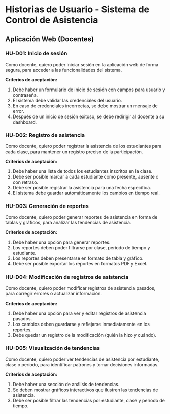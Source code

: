 # Historias de Usuario - Sistema de Control de Asistencia

## Aplicación Web (Docentes)

### HU-D01: Inicio de sesión
Como docente, quiero poder iniciar sesión en la aplicación web de forma segura, para acceder a las funcionalidades del sistema.

**Criterios de aceptación:**
1. Debe haber un formulario de inicio de sesión con campos para usuario y contraseña.
2. El sistema debe validar las credenciales del usuario.
3. En caso de credenciales incorrectas, se debe mostrar un mensaje de error.
4. Después de un inicio de sesión exitoso, se debe redirigir al docente a su dashboard.

### HU-D02: Registro de asistencia
Como docente, quiero poder registrar la asistencia de los estudiantes para cada clase, para mantener un registro preciso de la participación.

**Criterios de aceptación:**
1. Debe haber una lista de todos los estudiantes inscritos en la clase.
2. Debe ser posible marcar a cada estudiante como presente, ausente o con retraso.
3. Debe ser posible registrar la asistencia para una fecha específica.
4. El sistema debe guardar automáticamente los cambios en tiempo real.

### HU-D03: Generación de reportes
Como docente, quiero poder generar reportes de asistencia en forma de tablas y gráficos, para analizar las tendencias de asistencia.

**Criterios de aceptación:**
1. Debe haber una opción para generar reportes.
2. Los reportes deben poder filtrarse por clase, período de tiempo y estudiante.
3. Los reportes deben presentarse en formato de tabla y gráfico.
4. Debe ser posible exportar los reportes en formatos PDF y Excel.

### HU-D04: Modificación de registros de asistencia
Como docente, quiero poder modificar registros de asistencia pasados, para corregir errores o actualizar información.

**Criterios de aceptación:**
1. Debe haber una opción para ver y editar registros de asistencia pasados.
2. Los cambios deben guardarse y reflejarse inmediatamente en los reportes.
3. Debe quedar un registro de la modificación (quién la hizo y cuándo).

### HU-D05: Visualización de tendencias
Como docente, quiero poder ver tendencias de asistencia por estudiante, clase o período, para identificar patrones y tomar decisiones informadas.

**Criterios de aceptación:**
1. Debe haber una sección de análisis de tendencias.
2. Se deben mostrar gráficos interactivos que ilustren las tendencias de asistencia.
3. Debe ser posible filtrar las tendencias por estudiante, clase y período de tiempo.
